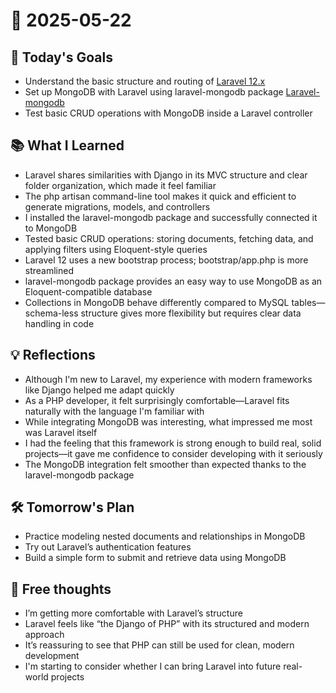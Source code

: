 # 📆 2025-05-22

## 🎯 Today's Goals
-  Understand the basic structure and routing of [Laravel 12.x](https://laravel.com/docs/12.x)
-  Set up MongoDB with Laravel using laravel-mongodb package [Laravel-mongodb](https://www.mongodb.com/ko-kr/docs/drivers/php/laravel-mongodb/current/quick-start/view-data/)
-  Test basic CRUD operations with MongoDB inside a Laravel controller

## 📚 What I Learned
-  Laravel shares similarities with Django in its MVC structure and clear folder organization, which made it feel familiar
-  The php artisan command-line tool makes it quick and efficient to generate migrations, models, and controllers
-  I installed the laravel-mongodb package and successfully connected it to MongoDB
-  Tested basic CRUD operations: storing documents, fetching data, and applying filters using Eloquent-style queries
-  Laravel 12 uses a new bootstrap process; bootstrap/app.php is more streamlined
-  laravel-mongodb package provides an easy way to use MongoDB as an Eloquent-compatible database
-  Collections in MongoDB behave differently compared to MySQL tables—schema-less structure gives more flexibility but requires clear data handling in code

## 💡 Reflections
-  Although I'm new to Laravel, my experience with modern frameworks like Django helped me adapt quickly
-  As a PHP developer, it felt surprisingly comfortable—Laravel fits naturally with the language I'm familiar with
-  While integrating MongoDB was interesting, what impressed me most was Laravel itself
-  I had the feeling that this framework is strong enough to build real, solid projects—it gave me confidence to consider developing with it seriously
-  The MongoDB integration felt smoother than expected thanks to the laravel-mongodb package

## 🛠 Tomorrow's Plan
-  Practice modeling nested documents and relationships in MongoDB
-  Try out Laravel’s authentication features
-  Build a simple form to submit and retrieve data using MongoDB

## 🧠 Free thoughts
-  I’m getting more comfortable with Laravel’s structure
-  Laravel feels like “the Django of PHP” with its structured and modern approach
-  It’s reassuring to see that PHP can still be used for clean, modern development
-  I'm starting to consider whether I can bring Laravel into future real-world projects

